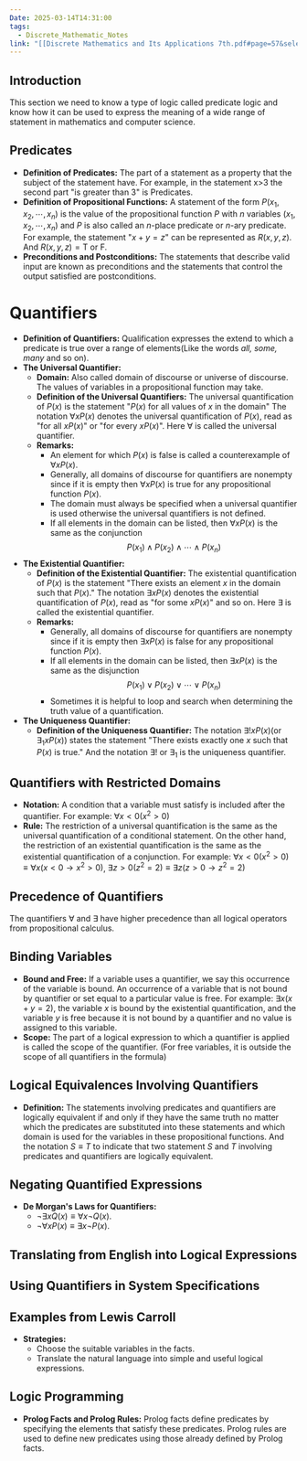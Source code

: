 ```yaml
---
Date: 2025-03-14T14:31:00
tags:
  - Discrete_Mathematic_Notes
link: "[[Discrete Mathematics and Its Applications 7th.pdf#page=57&selection=930,0,930,25|The link of chapter 1.4, Discrete Mathematics]]"
---
```

## **Introduction**

This section we need to know a type of logic called predicate logic and know how it can be used to express the meaning of a wide range of statement in mathematics and computer science.

## **Predicates**

- **Definition of Predicates:**
	The part of a statement as a property that the subject of the statement have.
	For example, in the statement $\text{x>3}$ the second part "is greater than 3" is Predicates.
- **Definition of Propositional Functions:**
	A statement of the form $P(x_{1},x_{2},\cdots,x_{n})$ is the value of the propositional function $P$ with $n$ variables $(x_{1},x_{2},\cdots,x_{n})$ and $P$ is also called an $n$-place predicate or $n$-ary predicate.
	For example, the statement "$x+y=z$" can be represented as $R(x,y,z)$. And $R(x,y,z)=\text{T or F}$.
- **Preconditions and Postconditions:**
	The statements that describe valid input are known as preconditions and the statements that control the output satisfied are postconditions.

# **Quantifiers**

- **Definition of Quantifiers:**
	Qualification expresses the extend to which a predicate is true over a range of elements(Like the words *all, some, many* and so on).
- **The Universal Quantifier:**
	- **Domain:**
		Also called domain of discourse or universe of discourse. The values of variables in a propositional function may take.
	- **Definition of the Universal Quantifiers:**
		The universal quantification of $P(x)$ is the statement 
		"$P(x)$ for all values of $x$ in the domain" 
		The notation $\forall xP(x)$ denotes the universal quantification of $P(x)$, read as "for all $xP(x)$" or "for every $xP(x)$". Here $\forall$ is called the universal quantifier. 
	- **Remarks:**
		- An element for which $P(x)$ is false is called a counterexample of $\forall xP(x)$.
		- Generally, all domains of discourse for quantifiers are nonempty since if it is empty then $\forall xP(x)$ is true for any propositional function $P(x)$.
		- The domain must always be specified when a universal quantifier is used otherwise the universal quantifiers is not defined.
		- If all elements in the domain can be listed, then $\forall xP(x)$ is the same as the conjunction$$P(x_{1})\wedge P(x_{2})\wedge \cdots\wedge P(x_{n})$$
- **The Existential Quantifier:**
	- **Definition of the Existential Quantifier:**
		The existential quantification of $P(x)$ is the statement
		"There exists an element $x$ in the domain such that $P(x)$."
		The notation $\exists xP(x)$ denotes the existential quantification of $P(x)$, read as "for some $xP(x)$" and so on. Here $\exists$ is called the existential quantifier.
	- **Remarks:**
		- Generally, all domains of discourse for quantifiers are nonempty since if it is empty then $\exists xP(x)$ is false for any propositional function $P(x)$.
		- If all elements in the domain can be listed, then $\exists xP(x)$ is the same as the disjunction$$P(x_{1})\lor P(x_{2})\lor \cdots\lor P(x_{n})$$
		- Sometimes it is helpful to loop and search when determining the truth value of a quantification. 
- **The Uniqueness Quantifier:**
	- **Definition of the Uniqueness Quantifier:**
		The notation $\exists!xP(x)$(or $\exists_{1}xP(x)$) states the statement
		"There exists exactly one $x$ such that $P(x)$ is true."
		And the notation $\exists!\text{ or }\exists_{1}$ is the uniqueness quantifier.

## **Quantifiers with Restricted Domains**

- **Notation:**
	A condition that a variable must satisfy is included after the quantifier. 
	For example: $\forall x<0(x^{2}>0)$
- **Rule:**
	The restriction of a universal quantification is the same as the universal quantification of a conditional statement. On the other hand, the restriction of an existential quantification is the same as the existential quantification of a conjunction. 
	For example: $\forall x<0(x^{2}>0)\equiv \forall x(x<0\to x^{2}>0)$, $\exists z>0(z^{2}=2)\equiv \exists z(z>0\to z^{2}=2)$ 
## **Precedence of Quantifiers**

The quantifiers $\forall$ and $\exists$ have higher precedence than all logical operators from propositional calculus.

## **Binding Variables**

- **Bound and Free:**
	If a variable uses a quantifier, we say this occurrence of the variable is bound. An occurrence of a variable that is not bound by quantifier or set equal to a particular value is free.
	For example: $\exists x(x+y=2)$, the variable $x$ is bound by the existential quantification, and the variable $y$ is free because it is not bound by a quantifier and no value is assigned to this variable.
- **Scope:**
	The part of a logical expression to which a quantifier is applied is called the scope of the quantifier. (For free variables, it is outside the scope of all quantifiers in the formula)

## **Logical Equivalences Involving Quantifiers**

- **Definition:**
	The statements involving predicates and quantifiers are logically equivalent if and only if they have the same truth no matter which the predicates are substituted into these statements and which domain is used for the variables in these propositional functions. And the notation $S\equiv T$ to indicate that two statement $S$ and $T$ involving predicates and quantifiers are logically equivalent. 

## **Negating Quantified Expressions**

- **De Morgan's Laws for Quantifiers:**
	- $\neg \exists xQ(x)\equiv \forall x\neg Q(x)$.
	- $\neg \forall x P(x)\equiv \exists x\neg P(x)$.

## **Translating from English into Logical Expressions**

## **Using Quantifiers in System Specifications**

## **Examples from Lewis Carroll**

- **Strategies:**
	- Choose the suitable variables in the facts.
	- Translate the natural language into simple and useful logical expressions.

## **Logic Programming**

- **Prolog Facts and Prolog Rules:**
	Prolog facts define predicates by specifying the elements that satisfy these predicates. Prolog rules are used to define new predicates using those already defined by Prolog facts.